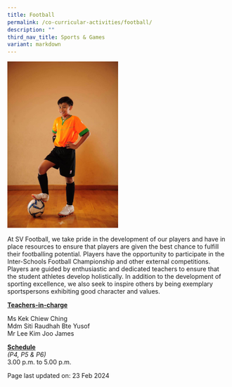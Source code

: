 ```yaml
---
title: Football
permalink: /co-curricular-activities/football/
description: ""
third_nav_title: Sports & Games
variant: markdown
---
```

<img style="width: 50%;" src="/images/football.jpeg">
<p>At SV Football, we take pride in the development of our players and have in place resources to ensure that players are given the best chance to fulfill their footballing potential. Players have the opportunity to participate in the Inter-Schools Football Championship and other external competitions. Players are guided by enthusiastic and dedicated teachers to ensure that the student athletes develop holistically. In addition to the development of sporting excellence, we also seek to inspire others by being exemplary sportspersons exhibiting good character and values.</p>
<p><u><strong>Teachers-in-charge</strong></u></p>
<p>Ms Kek Chiew Ching<br>Mdm Siti Raudhah Bte Yusof<br>Mr Lee Kim Joo James</p>
<p><u><strong>Schedule</strong></u><br>
<em>(P4, P5 &amp; P6)</em><br>3.00 p.m. to 5.00 p.m.</p>
<p>Page last updated on: 23 Feb 2024</p>